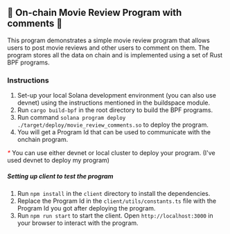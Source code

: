 ## 🎥 On-chain Movie Review Program with comments 💬 

This program demonstrates a simple movie review program that allows users to post movie reviews and other users to comment on them. The program stores all the data on chain and is implemented using a set of Rust BPF programs.

### Instructions

1. Set-up your local Solana development environment (you can also use devnet) using the instructions mentioned in the buildspace module.
2. Run `cargo build-bpf` in the root directory to build the BPF programs.
3. Run command `solana program deploy ./target/deploy/movie_review_comments.so` to deploy the program.
4. You will get a Program Id that can be used to communicate with the onchain program.
   
<i style="color:red">*</i> You can use either devnet or local cluster to deploy your program. (I've used devnet to deploy my program)

##### Setting up client to test the program

1. Run `npm install` in the `client` directory to install the dependencies.
2. Replace the Program Id in the `client/utils/constants.ts` file with the Program Id you got after deploying the program.
3. Run `npm run start` to start the client. Open `http://localhost:3000` in your browser to interact with the program.